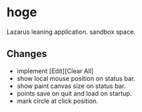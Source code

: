 # hoge

Lazarus leaning application. sandbox space.

## Changes

- implement [Edit][Clear All]
- show local mouse position on status bar.
- show paint canvas size on status bar.
- points save on quit and load on startup.
- mark circle at click position.
